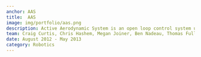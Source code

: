 ```yaml
---
anchor: AAS 
title:  AAS  
image: img/portfolio/aas.png
description: Active Aerodynamic System is an open loop control system using the martensite to austenite transition of nickel titanium alloy (Nitinol) to control the aileron of a model airplane wing.
team: Craig Curtis, Chris Hashem, Megan Joiner, Ben Nadeau, Thomas Fuller
date: August 2012 - May 2013
category: Robotics
---
```

